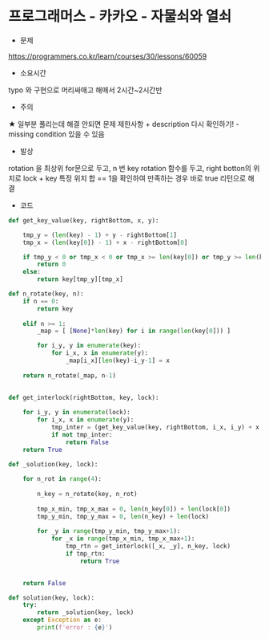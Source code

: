 # 프로그래머스 - 카카오 - 자물쇠와 열쇠

- 문제

https://programmers.co.kr/learn/courses/30/lessons/60059

- 소요시간

typo 와 구현으로 머리싸매고 해매서 2시간~2시간반

- 주의

★ 일부분 풀리는데 해결 안되면 문제 제한사항 + description 다시 확인하기! - missing condition 있을 수 있음

- 발상

rotation 을 최상위 for문으로 두고,
n 번 key rotation 함수를 두고,
right botton의 위치로 lock + key 특정 위치 합 == 1을 확인하여 만족하는 경우 바로 true 리턴으로 해결

- 코드

```python
def get_key_value(key, rightBottom, x, y):

    tmp_y = (len(key) - 1) + y - rightBottom[1]
    tmp_x = (len(key[0]) - 1) + x - rightBottom[0]

    if tmp_y < 0 or tmp_x < 0 or tmp_x >= len(key[0]) or tmp_y >= len(key) :
        return 0
    else:
        return key[tmp_y][tmp_x]

def n_rotate(key, n):
    if n == 0:
        return key
    
    elif n >= 1:
        _map = [ [None]*len(key) for i in range(len(key[0])) ]

        for i_y, y in enumerate(key):
            for i_x, x in enumerate(y):
                _map[i_x][len(key)-i_y-1] = x
                
    return n_rotate(_map, n-1)
 

def get_interlock(rightBottom, key, lock):
    
    for i_y, y in enumerate(lock):
        for i_x, x in enumerate(y):
            tmp_inter = (get_key_value(key, rightBottom, i_x, i_y) + x == 1)
            if not tmp_inter:
                return False
    return True

def _solution(key, lock):
    
    for n_rot in range(4):
        
        n_key = n_rotate(key, n_rot)
        
        tmp_x_min, tmp_x_max = 0, len(n_key[0]) + len(lock[0])
        tmp_y_min, tmp_y_max = 0, len(n_key) + len(lock)
        
        for _y in range(tmp_y_min, tmp_y_max+1):
            for _x in range(tmp_x_min, tmp_x_max+1):
                tmp_rtn = get_interlock([_x, _y], n_key, lock)
                if tmp_rtn:
                    return True

    
    return False

def solution(key, lock):
    try:
        return _solution(key, lock)
    except Exception as e:
        print(f'error : {e}')
```